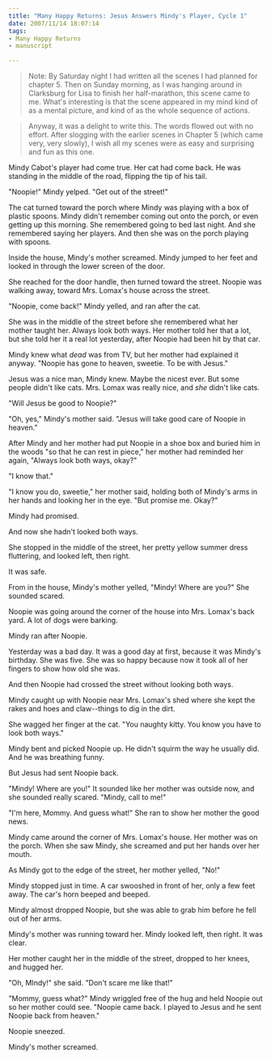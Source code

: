 ```yaml
--- 
title: "Many Happy Returns: Jesus Answers Mindy's Player, Cycle 1"
date: 2007/11/14 18:07:14
tags: 
- Many Happy Returns
- manuscript

---
```


<blockquote>Note:  By Saturday night I had written all the scenes I had planned for chapter 5.  Then on Sunday morning, as I was hanging around in Clarksburg for Lisa to finish her half-marathon, this scene came to me.  What's interesting is that the scene appeared in my mind kind of as a mental picture, and kind of as the whole sequence of actions.</blockquote>
<blockquote>Anyway, it was a delight to write this.  The words flowed out with no effort.  After slogging with the earlier scenes in Chapter 5 (which came very, very slowly), I wish all my scenes were as easy and surprising and fun as this one.</blockquote>
Mindy Cabot's player had come true.  Her cat had come back.  He was standing in the middle of the road, flipping the tip of his tail.

"Noopie!" Mindy yelped.  "Get out of the street!"

The cat turned toward the porch where Mindy was playing with a box of plastic spoons.  Mindy didn't remember coming out onto the porch, or even getting up this morning.  She remembered going to bed last night.  And she remembered saying her players.  And then she was on the porch playing with spoons.

Inside the house, Mindy's mother screamed.  Mindy jumped to her feet and looked in through the lower screen of the door.

She reached for the door handle, then turned toward the street.  Noopie was walking away, toward Mrs. Lomax's house across the street.

"Noopie, come back!" Mindy yelled, and ran after the cat.

She was in the middle of the street before she remembered what her mother taught her.  Always look both ways.  Her mother told her that a lot, but she told her it a real lot yesterday, after Noopie had been hit by that car.

Mindy knew what <em>dead</em> was from TV, but her mother had explained it anyway.  "Noopie has gone to heaven, sweetie.  To be with Jesus."

Jesus was a nice man, Mindy knew.  Maybe the nicest ever.  But some people didn't like cats.  Mrs. Lomax was really nice, and <em>she</em> didn't like cats.

"Will Jesus be good to Noopie?"

"Oh, yes," Mindy's mother said.  "Jesus will take good care of Noopie in heaven."

After Mindy and her mother had put Noopie in a shoe box and buried him in the woods "so that he can rest in piece," her mother had reminded her again, "Always look both ways, okay?"

"I know that."

"I know you do, sweetie," her mother said, holding both of Mindy's arms in her hands and looking her in the eye.  "But promise me.  Okay?"

Mindy had promised.

And now she hadn't looked both ways.

She stopped in the middle of the street, her pretty yellow summer dress fluttering, and looked left, then right.

It was safe.

From in the house, Mindy's mother yelled, "Mindy!  Where are you?"  She sounded scared.

Noopie was going around the corner of the house into Mrs. Lomax's back yard.  A lot of dogs were barking.

Mindy ran after Noopie.

Yesterday was a bad day.  It was a good day at first, because it was Mindy's birthday.  She was five.  She was so happy because now it took all of her fingers to show how old she was.

And then Noopie had crossed the street without looking both ways.

Mindy caught up with Noopie near Mrs. Lomax's shed where she kept the rakes and hoes and claw--things to dig in the dirt.

She wagged her finger at the cat.  "You naughty kitty.  You know you have to look both ways."

Mindy bent and picked Noopie up.  He didn't squirm the way he usually did.  And he was breathing funny.

But Jesus had sent Noopie back.

"Mindy!  Where are you!"  It sounded like her mother was outside now, and she sounded really scared. "Mindy, call to me!"

"I'm here, Mommy.  And guess what!"  She ran to show her mother the good news.

Mindy came around the corner of Mrs. Lomax's house.  Her mother was on the porch.  When she saw Mindy, she screamed and put her hands over her mouth.

As Mindy got to the edge of the street, her mother yelled, "No!"

Mindy stopped just in time.  A car swooshed in front of her, only a few feet away.  The car's horn beeped and beeped.

Mindy almost dropped Noopie, but she was able to grab him before he fell out of her arms.

Mindy's mother was running toward her.  Mindy looked left, then right.  It was clear.

Her mother caught her in the middle of the street, dropped to her knees, and hugged her.

"Oh, MIndy!" she said.  "Don't scare me like that!"

"Mommy, guess what?"  Mindy wriggled free of the hug and held Noopie out so her mother could see.  "Noopie came back.  I played to Jesus and he sent Noopie back from heaven."

Noopie sneezed.

Mindy's mother screamed.
